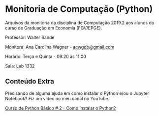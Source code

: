 # Monitoria de Computação (Python)

Arquivos da monitoria da disciplina de Computação 2019.2 aos alunos do curso de Graduação em Economia (FGV/EPGE). 

Professor: Walter Sande

Monitora: Ana Carolina Wagner - acwgdb@gmail.com

Horário: Terça e Quinta - 09:20 às 11:00 

Sala: Lab 1332

## Conteúdo Extra

Precisando de alguma ajuda em como instalar o Python e/ou o Jupyter Notebook? Fiz um vídeo no meu canal no YouTube.  

[Curso de Python Básico # 2 - Como instalar o Python?](https://www.youtube.com/watch?v=CUnvadWr6jo&t=8s)
